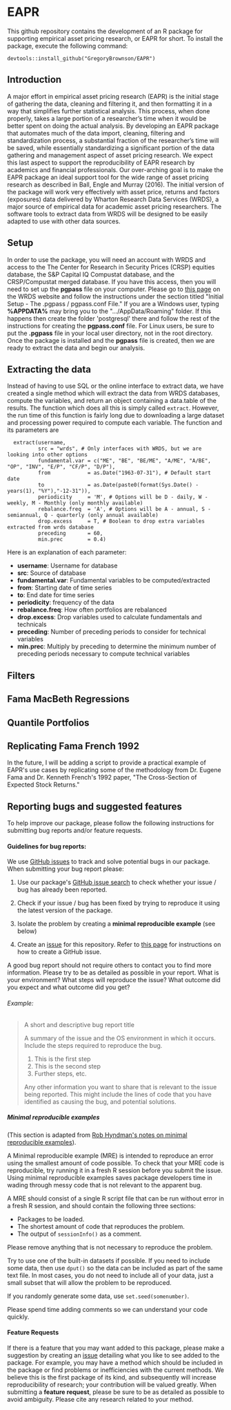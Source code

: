 # EAPR

This github repository contains the development of an R package for supporting empirical asset pricing research, or EAPR for short. To install the package, execute the following command:
```
devtools::install_github("GregoryBrownson/EAPR")
```

## Introduction
A major effort in empirical asset pricing research (EAPR) is the initial stage of gathering the data, cleaning and filtering it, and then formatting it in a way that simplifies further statistical analysis. This process, when done properly, takes a large portion of a researcher’s time when it would be better spent on doing the actual analysis. By developing an EAPR package that automates much of the data import, cleaning, filtering and standardization process, a substantial fraction of the researcher’s time will be saved, while essentially standardizing a significant portion of the data gathering and management aspect of asset pricing research. We expect this last aspect to support the reproducibility of EAPR research by academics and financial professionals. Our over-arching goal is to make the EAPR package an ideal support tool for the wide range of asset pricing research as described in Ball, Engle and Murray (2016). The initial version of the package will work very effectively with asset price, returns and factors (exposures) data delivered by Wharton Research Data Services (WRDS), a major source of empirical data for academic asset pricing researchers. The software tools to extract data from WRDS will be designed to be easily adapted to use with other data sources.

## Setup
In order to use the package, you will need an account with WRDS and access to the The Center for Research in Security Prices (CRSP) equities database, the S&P Capital IQ Compustat database, and the CRSP/Compustat merged database. If you have this access, then you will need to set up the **pgpass** file on your computer. Please go to [this page](https://wrds-www.wharton.upenn.edu/pages/support/programming-wrds/programming-r/r-from-your-computer/) on the WRDS website and follow the instructions under the section titled "Initial Setup - The .pgpass / pgpass.conf File." If you are a Windows user, typing **%APPDATA%** may bring you to the ".../AppData/Roaming" folder. If this happens then create the folder 'postgresql' there and follow the rest of the instructions for creating the **pgpass.conf** file. For Linux users, be sure to put the **.pgpass** file in your local user directory, not in the root directory. Once the package is installed and the **pgpass** file is created, then we are ready to extract the data and begin our analysis.

## Extracting the data
Instead of having to use SQL or the online interface to extract data, we have created a single method which will extract the data from WRDS databases, compute the variables, and return an object containing a data.table of the results. The function which does all this is simply called `extract`. However, the run time of this function is fairly long due to downloading a large dataset and processing power required to compute each variable. The function and its parameters are
```
  extract(username,
          src = "wrds", # Only interfaces with WRDS, but we are looking into other options
          fundamental.var = c("ME", "BE", "BE/ME", "A/ME", "A/BE", "OP", "INV", "E/P", "CF/P", "D/P"),
          from            = as.Date("1963-07-31"), # Default start date
          to              = as.Date(paste0(format(Sys.Date() - years(1), "%Y"),"-12-31")),
          periodicity     = 'M', # Options will be D - daily, W - weekly, M - Monthly (only monthly available)
          rebalance.freq  = 'A', # Options will be A - annual, S - semiannual, Q - quarterly (only annual available)
          drop.excess     = T, # Boolean to drop extra variables extracted from wrds database
          preceding       = 60,
          min.prec        = 0.4)
```
Here is an explanation of each parameter:
- **username**: Username for database
- **src**: Source of database
- **fundamental.var**: Fundamental variables to be computed/extracted
- **from**: Starting date of time series
- **to**: End date for time series
- **periodicity**: frequency of the data
- **rebalance.freq**: How often portfolios are rebalanced
- **drop.excess**: Drop variables used to calculate fundamentals and technicals
- **preceding**: Number of preceding periods to consider for technical variables
- **min.prec**: Multiply by preceding to determine the minimum number of preceding periods necessary to compute technical variables

## Filters

## Fama MacBeth Regressions

## Quantile Portfolios

## Replicating Fama French 1992
In the future, I will be adding a script to provide a practical example of EAPR's use cases by replicating some of the methodology from Dr. Eugene Fama and Dr. Kenneth French's 1992 paper, "The Cross-Section of Expected Stock Returns."

## Reporting bugs and suggested features
To help improve our package, please follow the following instructions for submitting bug reports and/or feature requests.

#### Guidelines for bug reports:

We use [GitHub issues](https://guides.github.com/features/issues/) to track and solve potential bugs in our package. When submitting your bug report please:

1. Use our package's [GitHub issue search](https://github.com/msalibian/RobStatTM/issues) to check
whether your issue / bug has already been reported.

2. Check if your issue / bug has been fixed by trying to reproduce it using the latest version of the package.

3. Isolate the problem by creating a **minimal reproducible example** (see below)

4. Create an [issue](https://guides.github.com/features/issues/) for this repository. Refer to [this page](https://help.github.com/en/articles/creating-an-issue) for instructions on how to create a GitHub issue.

A good bug report should not require others to contact you to find more information. Please
try to be as detailed as possible in your report. What is your environment? What steps will
reproduce the issue? What outcome did you expect and what outcome did you get?

###### Example:

> A short and descriptive bug report title
>
> A summary of the issue and the OS environment in which it occurs.
> Include the steps required to reproduce the bug.
>
> 1. This is the first step
> 2. This is the second step
> 3. Further steps, etc.
>
> Any other information you want to share that is relevant to the issue being
> reported. This might include the lines of code that you have identified as
> causing the bug, and potential solutions.

##### Minimal reproducible examples

(This section is adapted from [Rob Hyndman's notes on minimal reproducible examples](https://robjhyndman.com/hyndsight/minimal-reproducible-examples/)).

A Minimal reproducible example (MRE) is intended to reproduce an error using the smallest amount of
code possible. To check that your MRE code is reproducible, try running it in a fresh R
session before you submit the issue. Using minimal reproducible examples
saves package developers time in wading through messy code that is not
relevant to the apparent bug.

A MRE should consist of a single R script file that can be run without error in a fresh R
session, and should contain the following three sections:


  * Packages to be loaded.
  * The shortest amount of code that reproduces the problem.
  * The output of `sessionInfo()` as a comment.

Please remove anything that is not necessary to reproduce the problem.

Try to use one of the built-in datasets if possible. If you need to include
some data, then use `dput()` so
the data can be included as part of the same text file. In
most cases, you do not need to include all of
your data, just a small subset that will allow the problem to be reproduced.

If you randomly generate some data, use `set.seed(somenumber)`.

Please spend time adding comments so we can understand your code quickly.

#### Feature Requests
If there is a feature that you may want added to this package, please make a suggestion by creating an [issue](https://guides.github.com/features/issues/) detailing what you like to see added to the package. For example, you may have a method which should be included in the package or find problems or inefficiencies with the current methods. We believe this is the first package of its kind, and subsequently will increase reproducibility of research; your contribution will be valued greatly. When submitting a **feature request**, please be sure to be as detailed as possible to avoid ambiguity. Please cite any research related to your method. 